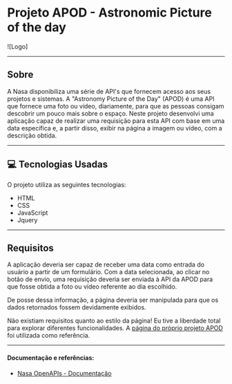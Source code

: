# Projeto APOD - Astronomic Picture of the day
![Logo]

---

## Sobre

A Nasa disponibiliza uma série de API's que fornecem acesso aos seus projetos e sistemas. A "Astronomy Picture of the Day" (APOD) é uma API que fornece uma foto ou vídeo, diariamente, para que as pessoas consigam descobrir um pouco mais sobre o espaço. 
Neste projeto desenvolvi uma aplicação capaz de realizar uma requisição para esta API com base em uma data específica e, a partir disso, exibir na página a imagem ou vídeo, com a descrição obtida. 

---
## 💻 Tecnologias Usadas

O projeto utiliza as seguintes tecnologias:

- HTML
- CSS
- JavaScript
- Jquery
---
## Requisitos

A aplicação deveria ser capaz de receber uma data como entrada do usuário a partir de um formulário. Com a data selecionada, ao clicar no botão de envio, uma requisição deveria ser enviada à API da APOD para que fosse obtida a foto ou vídeo referente ao dia escolhido.

De posse dessa informação, a página deveria ser manipulada para que os dados retornados fossem devidamente exibidos. 

Não existiam requisitos quanto ao estilo da página! Eu tive a liberdade total para explorar diferentes funcionalidades. A [página do próprio projeto APOD](https://apod.nasa.gov/apod/astropix.html) foi utilizada como referência.

---

#### **Documentação e referências:**

-  [Nasa OpenAPIs - Documentação](https://api.nasa.gov) 


